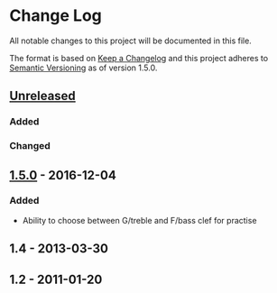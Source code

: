 # Change Log
All notable changes to this project will be documented in this file.

The format is based on [Keep a Changelog](http://keepachangelog.com/)
and this project adheres to [Semantic Versioning](http://semver.org/) as of version 1.5.0.

## [Unreleased]
### Added

### Changed

## [1.5.0] - 2016-12-04
### Added
 - Ability to choose between G/treble and F/bass clef for practise

## 1.4 - 2013-03-30

## 1.2 - 2011-01-20


[Unreleased]: https://github.com/ahstro/LearnMusicNotes/compare/v1.5.0...HEAD
[1.5.0]: https://github.com/ahstro/LearnMusicNotes/compare/v1.4...v1.5.0
